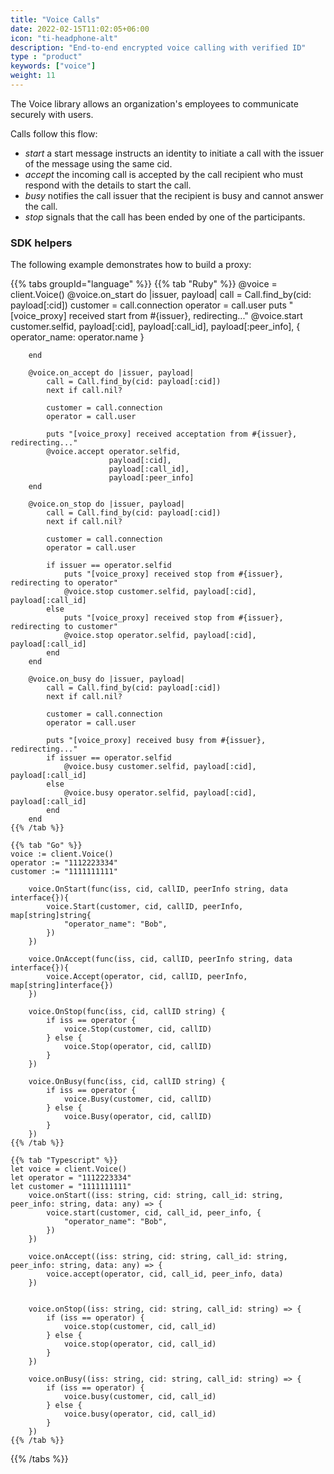 ```yaml
---
title: "Voice Calls"
date: 2022-02-15T11:02:05+06:00
icon: "ti-headphone-alt"
description: "End-to-end encrypted voice calling with verified ID"
type : "product"
keywords: ["voice"]
weight: 11
---
```


The Voice library allows an organization's employees to communicate securely with users.

Calls follow this flow:

- *start* a start message instructs an identity to initiate a call with the issuer of the message using the same cid.
- *accept* the incoming call is accepted by the call recipient who must respond with the details to start the call.
- *busy* notifies the call issuer that the recipient is busy and cannot answer the call.
- *stop* signals that the call has been ended by one of the participants.

### SDK helpers

The following example demonstrates how to build a proxy:

{{% tabs groupId="language" %}}
    {{% tab "Ruby" %}}
    @voice = client.Voice()
    @voice.on_start do |issuer, payload|
        call = Call.find_by(cid: payload[:cid])
        customer = call.connection
        operator = call.user
        puts "[voice_proxy] received start from #{issuer}, redirecting..."
        @voice.start customer.selfid,
                     payload[:cid],
                     payload[:call_id],
                     payload[:peer_info],
                     { operator_name: operator.name }

        end

        @voice.on_accept do |issuer, payload|
            call = Call.find_by(cid: payload[:cid])
            next if call.nil?

            customer = call.connection
            operator = call.user

            puts "[voice_proxy] received acceptation from #{issuer}, redirecting..."
            @voice.accept operator.selfid, 
                          payload[:cid], 
                          payload[:call_id], 
                          payload[:peer_info]
        end

        @voice.on_stop do |issuer, payload|
            call = Call.find_by(cid: payload[:cid])
            next if call.nil?

            customer = call.connection
            operator = call.user

            if issuer == operator.selfid
                puts "[voice_proxy] received stop from #{issuer}, redirecting to operator"
                @voice.stop customer.selfid, payload[:cid], payload[:call_id]
            else
                puts "[voice_proxy] received stop from #{issuer}, redirecting to customer"
                @voice.stop operator.selfid, payload[:cid], payload[:call_id]
            end
        end

        @voice.on_busy do |issuer, payload|
            call = Call.find_by(cid: payload[:cid])
            next if call.nil?

            customer = call.connection
            operator = call.user

            puts "[voice_proxy] received busy from #{issuer}, redirecting..."
            if issuer == operator.selfid
                @voice.busy customer.selfid, payload[:cid], payload[:call_id]
            else
                @voice.busy operator.selfid, payload[:cid], payload[:call_id]
            end
        end
    {{% /tab %}}

    {{% tab "Go" %}}
	voice := client.Voice()
    operator := "1112223334"
    customer := "1111111111"

        voice.OnStart(func(iss, cid, callID, peerInfo string, data interface{}){
            voice.Start(customer, cid, callID, peerInfo, map[string]string{
                "operator_name": "Bob",
            })
        })

        voice.OnAccept(func(iss, cid, callID, peerInfo string, data interface{}){
            voice.Accept(operator, cid, callID, peerInfo, map[string]interface{})
        })

        voice.OnStop(func(iss, cid, callID string) {
            if iss == operator {
                voice.Stop(customer, cid, callID)
            } else {
                voice.Stop(operator, cid, callID)
            }
        })

        voice.OnBusy(func(iss, cid, callID string) {
            if iss == operator {
                voice.Busy(customer, cid, callID)
            } else {
                voice.Busy(operator, cid, callID)
            }
        })
    {{% /tab %}}

    {{% tab "Typescript" %}}
    let voice = client.Voice()
    let operator = "1112223334"
    let customer = "1111111111"
        voice.onStart((iss: string, cid: string, call_id: string, peer_info: string, data: any) => {
            voice.start(customer, cid, call_id, peer_info, {
                "operator_name": "Bob",
            })
        })

        voice.onAccept((iss: string, cid: string, call_id: string, peer_info: string, data: any) => {
            voice.accept(operator, cid, call_id, peer_info, data)
        })


        voice.onStop((iss: string, cid: string, call_id: string) => {
            if (iss == operator) {
                voice.stop(customer, cid, call_id)
            } else {
                voice.stop(operator, cid, call_id)
            }
        })

        voice.onBusy((iss: string, cid: string, call_id: string) => {
            if (iss == operator) {
                voice.busy(customer, cid, call_id)
            } else {
                voice.busy(operator, cid, call_id)
            }
        })
    {{% /tab %}}
{{% /tabs %}}
